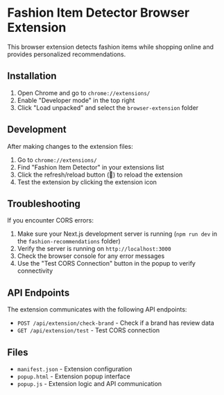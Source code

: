 # Fashion Item Detector Browser Extension

This browser extension detects fashion items while shopping online and provides personalized recommendations.

## Installation

1. Open Chrome and go to `chrome://extensions/`
2. Enable "Developer mode" in the top right
3. Click "Load unpacked" and select the `browser-extension` folder

## Development

After making changes to the extension files:

1. Go to `chrome://extensions/`
2. Find "Fashion Item Detector" in your extensions list
3. Click the refresh/reload button (🔄) to reload the extension
4. Test the extension by clicking the extension icon

## Troubleshooting

If you encounter CORS errors:

1. Make sure your Next.js development server is running (`npm run dev` in the `fashion-recommendations` folder)
2. Verify the server is running on `http://localhost:3000`
3. Check the browser console for any error messages
4. Use the "Test CORS Connection" button in the popup to verify connectivity

## API Endpoints

The extension communicates with the following API endpoints:

- `POST /api/extension/check-brand` - Check if a brand has review data
- `GET /api/extension/test` - Test CORS connection

## Files

- `manifest.json` - Extension configuration
- `popup.html` - Extension popup interface
- `popup.js` - Extension logic and API communication
